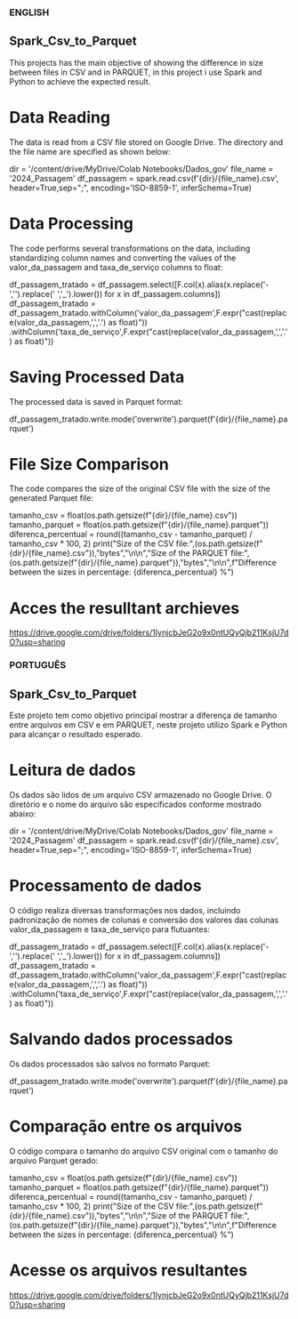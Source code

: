 ### ENGLISH

## Spark_Csv_to_Parquet
This projects has the main objective of showing the difference in size between files in CSV and in PARQUET, in this project i use Spark and Python to achieve the expected result.

# Data Reading
The data is read from a CSV file stored on Google Drive. The directory and the file name are specified as shown below:

dir = '/content/drive/MyDrive/Colab Notebooks/Dados_gov'
file_name = '2024_Passagem'
df_passagem = spark.read.csv(f'{dir}/{file_name}.csv', header=True,sep=";", encoding='ISO-8859-1', inferSchema=True)

# Data Processing
The code performs several transformations on the data, including standardizing column names and converting the values of the valor_da_passagem and taxa_de_serviço columns to float:

df_passagem_tratado = df_passagem.select([F.col(x).alias(x.replace('-','').replace(' ','_').lower()) for x in df_passagem.columns])
df_passagem_tratado = df_passagem_tratado.withColumn('valor_da_passagem',F.expr("cast(replace(valor_da_passagem,',','.') as float)")) \
                                          .withColumn('taxa_de_serviço',F.expr("cast(replace(valor_da_passagem,',','.') as float)"))

# Saving Processed Data
The processed data is saved in Parquet format:

df_passagem_tratado.write.mode('overwrite').parquet(f'{dir}/{file_name}.parquet')

# File Size Comparison
The code compares the size of the original CSV file with the size of the generated Parquet file:

tamanho_csv = float(os.path.getsize(f"{dir}/{file_name}.csv"))
tamanho_parquet = float(os.path.getsize(f"{dir}/{file_name}.parquet"))
diferenca_percentual = round((tamanho_csv - tamanho_parquet) / tamanho_csv * 100, 2)
print("Size of the CSV file:",(os.path.getsize(f"{dir}/{file_name}.csv")),"bytes","\n\n","Size of the PARQUET file:",(os.path.getsize(f"{dir}/{file_name}.parquet")),"bytes","\n\n",f"Difference between the sizes in percentage: {diferenca_percentual} %")

# Acces the resulltant archieves
https://drive.google.com/drive/folders/1IynjcbJeG2o9x0ntUQyQjb211KsjU7dO?usp=sharing

### PORTUGUÊS

## Spark_Csv_to_Parquet
Este projeto tem como objetivo principal mostrar a diferença de tamanho entre arquivos em CSV e em PARQUET, neste projeto utilizo Spark e Python para alcançar o resultado esperado.

# Leitura de dados
Os dados são lidos de um arquivo CSV armazenado no Google Drive. O diretório e o nome do arquivo são especificados conforme mostrado abaixo:

dir = '/content/drive/MyDrive/Colab Notebooks/Dados_gov'
file_name = '2024_Passagem'
df_passagem = spark.read.csv(f'{dir}/{file_name}.csv', header=True,sep=";", encoding='ISO-8859-1', inferSchema=True)

# Processamento de dados
O código realiza diversas transformações nos dados, incluindo padronização de nomes de colunas e conversão dos valores das colunas valor_da_passagem e taxa_de_serviço para flutuantes:

df_passagem_tratado = df_passagem.select([F.col(x).alias(x.replace('-','').replace(' ','_').lower()) for x in df_passagem.columns])
df_passagem_tratado = df_passagem_tratado.withColumn('valor_da_passagem',F.expr("cast(replace(valor_da_passagem,',','.') as float)")) \
                                          .withColumn('taxa_de_serviço',F.expr("cast(replace(valor_da_passagem,',','.') as float)"))

# Salvando dados processados
Os dados processados ​​são salvos no formato Parquet:

df_passagem_tratado.write.mode('overwrite').parquet(f'{dir}/{file_name}.parquet')

# Comparação entre os arquivos
O código compara o tamanho do arquivo CSV original com o tamanho do arquivo Parquet gerado:

tamanho_csv = float(os.path.getsize(f"{dir}/{file_name}.csv"))
tamanho_parquet = float(os.path.getsize(f"{dir}/{file_name}.parquet"))
diferenca_percentual = round((tamanho_csv - tamanho_parquet) / tamanho_csv * 100, 2)
print("Size of the CSV file:",(os.path.getsize(f"{dir}/{file_name}.csv")),"bytes","\n\n","Size of the PARQUET file:",(os.path.getsize(f"{dir}/{file_name}.parquet")),"bytes","\n\n",f"Difference between the sizes in percentage: {diferenca_percentual} %")

# Acesse os arquivos resultantes
https://drive.google.com/drive/folders/1IynjcbJeG2o9x0ntUQyQjb211KsjU7dO?usp=sharing
